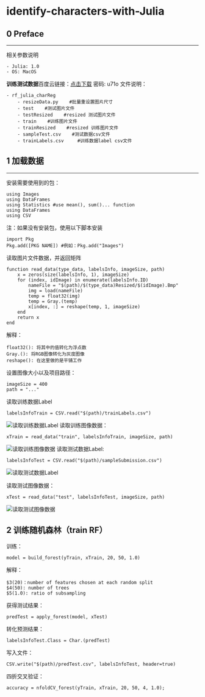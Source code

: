 # identify-characters-with-Julia
## 0  Preface
---
相关参数说明

	- Julia: 1.0
	- OS: MacOS 

 **训练测试数据**百度云链接：[点击下载](https://pan.baidu.com/s/1dY_66pH5lMNsX4N7JHIGvg) 密码: u71o
文件说明：

	- rf_julia_charReg
		- resizeData.py    #批量重设置图片尺寸
		- test    #测试图片文件
		- testResized    #resized 测试图片文件
		- train    #训练图片文件
		- trainResized    #resized 训练图片文件
		- sampleTest.csv    #测试数据csv文件
		- trainLabels.csv     #训练数据label csv文件

## 1 加载数据
---
安装需要使用到的包：

```
using Images
using DataFrames
using Statistics #use mean(), sum()... function
using DataFrames
using CSV
```
注：如果没有安装包，使用以下脚本安装
```
import Pkg
Pkg.add([PKG NAME]) #例如：Pkg.add("Images")
```
读取图片文件数据，并返回矩阵

```
function read_data(type_data, labelsInfo, imageSize, path)
    x = zeros(size(labelsInfo, 1), imageSize)
    for (index, idImage) in enumerate(labelsInfo.ID)
        nameFile = "$(path)/$(type_data)Resized/$(idImage).Bmp"
	    img = load(nameFile)
        temp = float32(img)
        temp = Gray.(temp)
        x[index, :] = reshape(temp, 1, imageSize)
    end
    return x
end
```
解释：

	float32(): 将其中的值转化为浮点数
	Gray.(): 将RGB图像转化为灰度图像
	reshape(): 在这里做的是平铺工作

设置图像大小以及项目路径：

```
imageSize = 400
path = "..."
```
读取训练数据Label

```
labelsInfoTrain = CSV.read("$(path)/trainLabels.csv")
```
![读取训练数据Label](https://img-blog.csdn.net/20180911175221563?watermark/2/text/aHR0cHM6Ly9ibG9nLmNzZG4ubmV0L3djeTIzNTgw/font/5a6L5L2T/fontsize/400/fill/I0JBQkFCMA==/dissolve/70)
读取训练图像数据：

```
xTrain = read_data("train", labelsInfoTrain, imageSize, path)
```
![读取训练图像数据](https://img-blog.csdn.net/20180911175346315?watermark/2/text/aHR0cHM6Ly9ibG9nLmNzZG4ubmV0L3djeTIzNTgw/font/5a6L5L2T/fontsize/400/fill/I0JBQkFCMA==/dissolve/70)
读取测试数据Label:

```
labelsInfoTest = CSV.read("$(path)/sampleSubmission.csv")
```
![读取测试数据Label](https://img-blog.csdn.net/20180911175527130?watermark/2/text/aHR0cHM6Ly9ibG9nLmNzZG4ubmV0L3djeTIzNTgw/font/5a6L5L2T/fontsize/400/fill/I0JBQkFCMA==/dissolve/70)

读取测试图像数据：

```
xTest = read_data("test", labelsInfoTest, imageSize, path)
```
![读取测试图像数据](https://img-blog.csdn.net/20180911175628640?watermark/2/text/aHR0cHM6Ly9ibG9nLmNzZG4ubmV0L3djeTIzNTgw/font/5a6L5L2T/fontsize/400/fill/I0JBQkFCMA==/dissolve/70)

## 2 训练随机森林（train RF）
训练：

```
model = build_forest(yTrain, xTrain, 20, 50, 1.0)
```
解释：
	
	$3(20)：number of features chosen at each random split
	$4(50): number of trees
	$5(1.0): ratio of subsampling

获得测试结果：

```
predTest = apply_forest(model, xTest)
```
	
转化预测结果：

```
labelsInfoTest.Class = Char.(predTest)
```
写入文件：

```
CSV.write("$(path)/predTest.csv", labelsInfoTest, header=true)
```
四折交叉验证：

```
accuracy = nfoldCV_forest(yTrain, xTrain, 20, 50, 4, 1.0);
